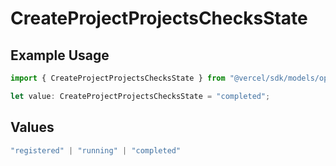 # CreateProjectProjectsChecksState

## Example Usage

```typescript
import { CreateProjectProjectsChecksState } from "@vercel/sdk/models/operations/createproject.js";

let value: CreateProjectProjectsChecksState = "completed";
```

## Values

```typescript
"registered" | "running" | "completed"
```